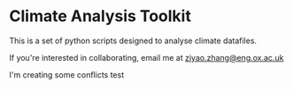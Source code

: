 # Climate Analysis Toolkit

This is a set of python scripts designed to analyse climate datafiles.


If you're interested in collaborating, email me at ziyao.zhang@eng.ox.ac.uk

I'm creating some conflicts test


